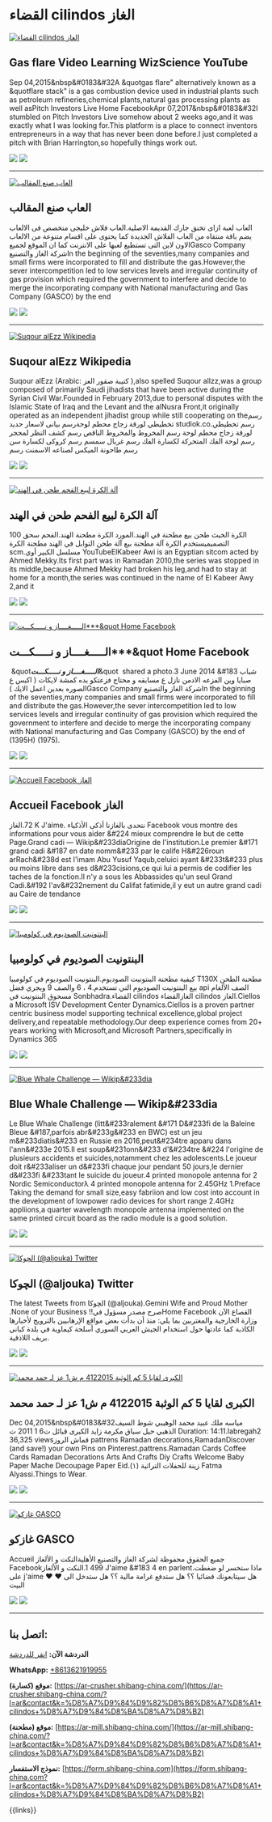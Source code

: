 # القضاء cilindos الغاز

<a href="https://swt.shibang-china.com/?n=lxq&l=ar&img&k=%D8%A7%D9%84%D9%82%D8%B6%D8%A7%D8%A1+cilindos+%D8%A7%D9%84%D8%BA%D8%A7%D8%B2" target="_blank">![القضاء cilindos الغاز](http://static.shibang-china.com/all-800x300/94.jpg)</a>

## Gas flare Video Learning WizScience YouTube
Sep 04,2015&nbsp&#0183&#32A &quotgas flare" alternatively known as a &quotflare stack" is a gas combustion device used in industrial plants such as petroleum refineries,chemical plants,natural gas processing plants as well asPitch Investors Live Home FacebookApr 07,2017&nbsp&#0183&#32I stumbled on Pitch Investors Live somehow about 2 weeks ago,and it was exactly what I was looking for.This platform is a place to connect inventors entrepreneurs in a way that has never been done before.I just completed a pitch with Brian Harrington,so hopefully things work out.


<a href="https://whatsapp.shibangsoft.com/WhatsApp.php" target="_blank" title="WhatsApp">![](http://static.shibang-china.com/icon/whatsapp.png)</a> <a href="https://swt.shibang-china.com/?n=lxq&l=ar&icon&k=%D8%A7%D9%84%D9%82%D8%B6%D8%A7%D8%A1+cilindos+%D8%A7%D9%84%D8%BA%D8%A7%D8%B2" target="_blank">![](http://static.shibang-china.com/icon/chat-ar.png)</a>

---

<a href="https://swt.shibang-china.com/?n=lxq&l=ar&img&k=%D8%A7%D9%84%D9%82%D8%B6%D8%A7%D8%A1+cilindos+%D8%A7%D9%84%D8%BA%D8%A7%D8%B2" target="_blank">![العاب صنع المقالب](http://static.shibang-china.com/all-800x300/1125.jpg)</a>

## العاب صنع المقالب
العاب لعبة ازاى تخنق جارك القديمة الاصلية.العاب فلاش خليجى متخصص فى الالعاب يضم باقة منتقاه من العاب الفلاش الجديدة كما يحتوى على اقسام متنوعة من الالعاب الاون لاين التى تستطيع لعبها على الانترنت كما ان الموقع لجميعGasco Company شركة الغاز والتصنيعIn the beginning of the seventies,many companies and small firms were incorporated to fill and distribute the gas.However,the sever intercompetition led to low services levels and irregular continuity of gas provision which required the government to interfere and decide to merge the incorporating company with National manufacturing and Gas Company (GASCO) by the end


<a href="https://whatsapp.shibangsoft.com/WhatsApp.php" target="_blank" title="WhatsApp">![](http://static.shibang-china.com/icon/whatsapp.png)</a> <a href="https://swt.shibang-china.com/?n=lxq&l=ar&icon&k=%D8%A7%D9%84%D9%82%D8%B6%D8%A7%D8%A1+cilindos+%D8%A7%D9%84%D8%BA%D8%A7%D8%B2" target="_blank">![](http://static.shibang-china.com/icon/chat-ar.png)</a>

---

<a href="https://swt.shibang-china.com/?n=lxq&l=ar&img&k=%D8%A7%D9%84%D9%82%D8%B6%D8%A7%D8%A1+cilindos+%D8%A7%D9%84%D8%BA%D8%A7%D8%B2" target="_blank">![Suqour alEzz Wikipedia](http://static.shibang-china.com/all-800x300/571.jpg)</a>

## Suqour alEzz Wikipedia
Suqour alEzz (Arabic: كتيبة صقور العز ‎),also spelled Suqour alIzz,was a group composed of primarily Saudi jihadists that have been active during the Syrian Civil War.Founded in February 2013,due to personal disputes with the Islamic State of Iraq and the Levant and the alNusra Front,it originally operated as an independent jihadist group while still cooperating on theرسم تخطيطي لورقة زجاج محطم لوحةرسم بيانى لاسعار حديد studiok.co.رسم تخطيطي لورقة زجاج محطم لوحة رسم المخروط والمخروط الناقص رسم كشف النظر لمحجر رسم لوحة الفك المتحركة لكسارة الفك رسم غربال سمسم رسم كروكى لكسارة سن رسم طاحونة الميكس لصناعه الاسمنت رسم


<a href="https://whatsapp.shibangsoft.com/WhatsApp.php" target="_blank" title="WhatsApp">![](http://static.shibang-china.com/icon/whatsapp.png)</a> <a href="https://swt.shibang-china.com/?n=lxq&l=ar&icon&k=%D8%A7%D9%84%D9%82%D8%B6%D8%A7%D8%A1+cilindos+%D8%A7%D9%84%D8%BA%D8%A7%D8%B2" target="_blank">![](http://static.shibang-china.com/icon/chat-ar.png)</a>

---

<a href="https://swt.shibang-china.com/?n=lxq&l=ar&img&k=%D8%A7%D9%84%D9%82%D8%B6%D8%A7%D8%A1+cilindos+%D8%A7%D9%84%D8%BA%D8%A7%D8%B2" target="_blank">![آلة الكرة لبيع الفحم طحن في الهند](http://static.shibang-china.com/all-800x300/133.jpg)</a>

## آلة الكرة لبيع الفحم طحن في الهند
100 الكرة الخبث طحن بيع مطحنة في الهند.المورد الكرة مطحنة الهند.الفحم سحق التصميميستخدم الكرة آلة مطحنة بيع آلة طحن التوابل في الهند مطحنة الكرة scm.مسلسل الكبير أوي YouTubeElKabeer Awi is an Egyptian sitcom acted by Ahmed Mekky.Its first part was in Ramadan 2010,the series was stopped in its middle,because Ahmed Mekky had broken his leg,and had to stay at home for a month,the series was continued in the name of El Kabeer Awy 2,and it


<a href="https://whatsapp.shibangsoft.com/WhatsApp.php" target="_blank" title="WhatsApp">![](http://static.shibang-china.com/icon/whatsapp.png)</a> <a href="https://swt.shibang-china.com/?n=lxq&l=ar&icon&k=%D8%A7%D9%84%D9%82%D8%B6%D8%A7%D8%A1+cilindos+%D8%A7%D9%84%D8%BA%D8%A7%D8%B2" target="_blank">![](http://static.shibang-china.com/icon/chat-ar.png)</a>

---

<a href="https://swt.shibang-china.com/?n=lxq&l=ar&img&k=%D8%A7%D9%84%D9%82%D8%B6%D8%A7%D8%A1+cilindos+%D8%A7%D9%84%D8%BA%D8%A7%D8%B2" target="_blank">![الـــــغــــاز و نـــــكـــت***&quot Home Facebook‬](http://static.shibang-china.com/all-800x300/392.jpg)</a>

## الـــــغــــاز و نـــــكـــت***&quot Home Facebook‬
‎ &quot***الـــــغــــاز و نـــــكـــت***&quot ‎ shared a photo.3 June 2014 &#183 شباب صبايا وين الفزعه الادمن نازل ع مسابقه و محتاج فزعتكو بده كمشة لايكات ( اكبس ع الصوره بعدين اعمل الايك )Gasco Company شركة الغاز والتصنيعIn the beginning of the seventies,many companies and small firms were incorporated to fill and distribute the gas.However,the sever intercompetition led to low services levels and irregular continuity of gas provision which required the government to interfere and decide to merge the incorporating company with National manufacturing and Gas Company (GASCO) by the end of (1395H) (1975).


<a href="https://whatsapp.shibangsoft.com/WhatsApp.php" target="_blank" title="WhatsApp">![](http://static.shibang-china.com/icon/whatsapp.png)</a> <a href="https://swt.shibang-china.com/?n=lxq&l=ar&icon&k=%D8%A7%D9%84%D9%82%D8%B6%D8%A7%D8%A1+cilindos+%D8%A7%D9%84%D8%BA%D8%A7%D8%B2" target="_blank">![](http://static.shibang-china.com/icon/chat-ar.png)</a>

---

<a href="https://swt.shibang-china.com/?n=lxq&l=ar&img&k=%D8%A7%D9%84%D9%82%D8%B6%D8%A7%D8%A1+cilindos+%D8%A7%D9%84%D8%BA%D8%A7%D8%B2" target="_blank">![‫الغاز Accueil Facebook‬](http://static.shibang-china.com/all-800x300/936.jpg)</a>

## ‫الغاز Accueil Facebook‬
‎الغاز‎.72 K J'aime.‎ نتحدى بالغازنا أذكى الأذكياء‎ Facebook vous montre des informations pour vous aider &#224 mieux comprendre le but de cette Page.Grand cadi — Wikip&#233diaOrigine de l'institution.Le premier &#171 grand cadi &#187 en date nomm&#233 par le calife H&#226roun arRach&#238d est l'imam Abu Yusuf Yaqub,celuici ayant &#233t&#233 plus ou moins libre dans ses d&#233cisions,ce qui lui a permis de codifier les taches de la fonction.Il n'y a sous les Abbassides qu'un seul Grand Cadi.&#192 l'av&#232nement du Califat fatimide,il y eut un autre grand cadi au Caire de tendance


<a href="https://whatsapp.shibangsoft.com/WhatsApp.php" target="_blank" title="WhatsApp">![](http://static.shibang-china.com/icon/whatsapp.png)</a> <a href="https://swt.shibang-china.com/?n=lxq&l=ar&icon&k=%D8%A7%D9%84%D9%82%D8%B6%D8%A7%D8%A1+cilindos+%D8%A7%D9%84%D8%BA%D8%A7%D8%B2" target="_blank">![](http://static.shibang-china.com/icon/chat-ar.png)</a>

---

<a href="https://swt.shibang-china.com/?n=lxq&l=ar&img&k=%D8%A7%D9%84%D9%82%D8%B6%D8%A7%D8%A1+cilindos+%D8%A7%D9%84%D8%BA%D8%A7%D8%B2" target="_blank">![البنتونيت الصوديوم في كولومبيا](http://static.shibang-china.com/all-800x300/468.jpg)</a>

## البنتونيت الصوديوم في كولومبيا
كيفية مطحنة البنتونيت الصوديوم.البنتونيت الصوديوم في كولومبيا T130X مطحنة الطحن بيع البنتونيت الصوديوم التي تستخدم.4 ، 6 والصف 9 ويجري فضل api الصف الألغام مسحوق البنتونيت في Sonbhadra.القضاء cilindos الغازالقضاء cilindos الغاز.Ciellos a Microsoft ISV Development Center Dynamics.Ciellos is a proven partner centric business model supporting technical excellence,global project delivery,and repeatable methodology.Our deep experience comes from 20+ years working with Microsoft,and Microsoft Partners,specifically in Dynamics 365


<a href="https://whatsapp.shibangsoft.com/WhatsApp.php" target="_blank" title="WhatsApp">![](http://static.shibang-china.com/icon/whatsapp.png)</a> <a href="https://swt.shibang-china.com/?n=lxq&l=ar&icon&k=%D8%A7%D9%84%D9%82%D8%B6%D8%A7%D8%A1+cilindos+%D8%A7%D9%84%D8%BA%D8%A7%D8%B2" target="_blank">![](http://static.shibang-china.com/icon/chat-ar.png)</a>

---

<a href="https://swt.shibang-china.com/?n=lxq&l=ar&img&k=%D8%A7%D9%84%D9%82%D8%B6%D8%A7%D8%A1+cilindos+%D8%A7%D9%84%D8%BA%D8%A7%D8%B2" target="_blank">![Blue Whale Challenge — Wikip&#233dia](http://static.shibang-china.com/all-800x300/1233.jpg)</a>

## Blue Whale Challenge — Wikip&#233dia
Le Blue Whale Challenge (litt&#233ralement &#171 D&#233fi de la Baleine Bleue &#187,parfois abr&#233g&#233 en BWC) est un jeu m&#233diatis&#233 en Russie en 2016,peut&#234tre apparu dans l'ann&#233e 2015.Il est soup&#231onn&#233 d'&#234tre &#224 l'origine de plusieurs accidents et suicides,notamment chez les adolescents.Le joueur doit r&#233aliser un d&#233fi chaque jour pendant 50 jours,le dernier d&#233fi &#233tant le suicide du joueur.4 printed monopole antenna for 2 Nordic Semiconductorλ 4 printed monopole antenna for 2.45GHz 1.Preface Taking the demand for small size,easy fabriion and low cost into account in the development of lowpower radio devices for short range 2.4GHz appliions,a quarter wavelength monopole antenna implemented on the same printed circuit board as the radio module is a good solution.


<a href="https://whatsapp.shibangsoft.com/WhatsApp.php" target="_blank" title="WhatsApp">![](http://static.shibang-china.com/icon/whatsapp.png)</a> <a href="https://swt.shibang-china.com/?n=lxq&l=ar&icon&k=%D8%A7%D9%84%D9%82%D8%B6%D8%A7%D8%A1+cilindos+%D8%A7%D9%84%D8%BA%D8%A7%D8%B2" target="_blank">![](http://static.shibang-china.com/icon/chat-ar.png)</a>

---

<a href="https://swt.shibang-china.com/?n=lxq&l=ar&img&k=%D8%A7%D9%84%D9%82%D8%B6%D8%A7%D8%A1+cilindos+%D8%A7%D9%84%D8%BA%D8%A7%D8%B2" target="_blank">![الچوكا (@aljouka) Twitter](http://static.shibang-china.com/all-800x300/1044.jpg)</a>

## الچوكا (@aljouka) Twitter
The latest Tweets from الچوكا (@aljouka).Gemini Wife and Proud Mother ️.None of your Business !!‫القصاع الآن Home Facebook‬صرح مصدر مسؤول في وزارة الخارجية والمغتربين بما يلي: منذ أن بدأت بعض مواقع الإرهابيين بالترويج لأخبارها الكاذبة كما عادتها حول استخدام الجيش العربي السوري أسلحة كيماوية في بلدة كباني بريف اللاذقية.


<a href="https://whatsapp.shibangsoft.com/WhatsApp.php" target="_blank" title="WhatsApp">![](http://static.shibang-china.com/icon/whatsapp.png)</a> <a href="https://swt.shibang-china.com/?n=lxq&l=ar&icon&k=%D8%A7%D9%84%D9%82%D8%B6%D8%A7%D8%A1+cilindos+%D8%A7%D9%84%D8%BA%D8%A7%D8%B2" target="_blank">![](http://static.shibang-china.com/icon/chat-ar.png)</a>

---

<a href="https://swt.shibang-china.com/?n=lxq&l=ar&img&k=%D8%A7%D9%84%D9%82%D8%B6%D8%A7%D8%A1+cilindos+%D8%A7%D9%84%D8%BA%D8%A7%D8%B2" target="_blank">![‫الكبرى لقايا 5 كم الوثبة 4122015 م ش1 عز لـ حمد محمد](http://static.shibang-china.com/all-800x300/1150.jpg)</a>

## ‫الكبرى لقايا 5 كم الوثبة 4122015 م ش1 عز لـ حمد محمد
Dec 04,2015&nbsp&#0183&#32مياسه ملك عبيد محمد الوهيبي شوط السيف الذهبي حيل سباق مكرمة زايد الكبرى قبائل ت6 1 2011 ت Duration: 14:11.labregah2 36,325 viewsقماش الروز pattrens Ramadan decorations,RamadanDiscover (and save!) your own Pins on Pinterest.pattrens.Ramadan Cards Coffee Cards Ramadan Decorations Arts And Crafts Diy Crafts Welcome Baby Paper Mache Decoupage Paper Eid.زينة للحفلات التراثية (١) Fatma Alyassi.Things to Wear.


<a href="https://whatsapp.shibangsoft.com/WhatsApp.php" target="_blank" title="WhatsApp">![](http://static.shibang-china.com/icon/whatsapp.png)</a> <a href="https://swt.shibang-china.com/?n=lxq&l=ar&icon&k=%D8%A7%D9%84%D9%82%D8%B6%D8%A7%D8%A1+cilindos+%D8%A7%D9%84%D8%BA%D8%A7%D8%B2" target="_blank">![](http://static.shibang-china.com/icon/chat-ar.png)</a>

---

<a href="https://swt.shibang-china.com/?n=lxq&l=ar&img&k=%D8%A7%D9%84%D9%82%D8%B6%D8%A7%D8%A1+cilindos+%D8%A7%D9%84%D8%BA%D8%A7%D8%B2" target="_blank">![غازكو GASCO](http://static.shibang-china.com/all-800x300/203.jpg)</a>

## غازكو GASCO
جميع الحقوق محفوظة لشركة الغاز والتصنيع الأهلية‫النكت و الألغاز Accueil Facebook‬‎النكت و الألغاز‎.1 499 J'aime &#183 4 en parlent.‎ماذا ستخسر لو ضغطت على j'aime ♥ ♥ هل سيتابعونك قضائيا ؟؟ هل ستدفع غرامة مالية ؟؟ هل ستدخل الى البيت


<a href="https://whatsapp.shibangsoft.com/WhatsApp.php" target="_blank" title="WhatsApp">![](http://static.shibang-china.com/icon/whatsapp.png)</a> <a href="https://swt.shibang-china.com/?l=ar&icon&k=%D8%A7%D9%84%D9%82%D8%B6%D8%A7%D8%A1+cilindos+%D8%A7%D9%84%D8%BA%D8%A7%D8%B2" target="_blank">![](http://static.shibang-china.com/icon/chat-ar.png)</a>

---
## اتصل بنا:

**الدردشة الآن:** [انقر للدردشة](https://swt.shibang-china.com?l=ar&contact&k=%D8%A7%D9%84%D9%82%D8%B6%D8%A7%D8%A1+cilindos+%D8%A7%D9%84%D8%BA%D8%A7%D8%B2)

**WhatsApp:**  [+8613621919955](https://whatsapp.shibangsoft.com/WhatsApp.php)

**موقع (كسارة):** [https://ar-crusher.shibang-china.com/](https://ar-crusher.shibang-china.com/?l=ar&contact&k=%D8%A7%D9%84%D9%82%D8%B6%D8%A7%D8%A1+cilindos+%D8%A7%D9%84%D8%BA%D8%A7%D8%B2)

**موقع (مطحنة):** [https://ar-mill.shibang-china.com/](https://ar-mill.shibang-china.com/?l=ar&contact&k=%D8%A7%D9%84%D9%82%D8%B6%D8%A7%D8%A1+cilindos+%D8%A7%D9%84%D8%BA%D8%A7%D8%B2)

**نموذج الاستفسار:** [https://form.shibang-china.com](https://form.shibang-china.com?l=ar&contact&k=%D8%A7%D9%84%D9%82%D8%B6%D8%A7%D8%A1+cilindos+%D8%A7%D9%84%D8%BA%D8%A7%D8%B2)

{{links}}